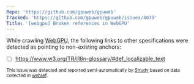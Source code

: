 ```yaml
---
Repo: 'https://github.com/gpuweb/gpuweb'
Tracked: 'https://github.com/gpuweb/gpuweb/issues/4079'
Title: '[webgpu] Broken references in WebGPU'
---
```


While crawling [WebGPU](https://gpuweb.github.io/gpuweb/), the following links to other specifications were detected as pointing to non-existing anchors:
* [ ] https://www.w3.org/TR/i18n-glossary/#def_localizable_text

<sub>This issue was detected and reported semi-automatically by [Strudy](https://github.com/w3c/strudy/) based on data collected in [webref](https://github.com/w3c/webref/).</sub>
